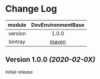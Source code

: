 Change Log
==========

module|DevEnvironmentBase
:---:|:---:
version|1.0.0
bintray|[maven](https://bintray.com/beta/#/afkt/maven/DevEnvironmentBase?tab=overview)


Version 1.0.0 *(2020-02-0X)*
----------------------------

 Initial release
